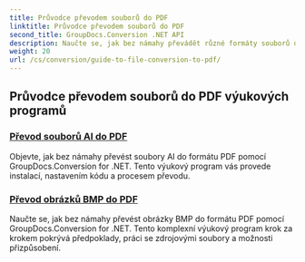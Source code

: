 ```yaml
---
title: Průvodce převodem souborů do PDF
linktitle: Průvodce převodem souborů do PDF
second_title: GroupDocs.Conversion .NET API
description: Naučte se, jak bez námahy převádět různé formáty souborů do PDF pomocí GroupDocs.Conversion for .NET. Tento výukový program krok za krokem pokrývá vše od nastavení knihovny až po provádění bezproblémových transformací souborů.
weight: 20
url: /cs/conversion/guide-to-file-conversion-to-pdf/
---
```

## Průvodce převodem souborů do PDF výukových programů
### [Převod souborů AI do PDF](./converting-ai-to-pdf/)
Objevte, jak bez námahy převést soubory AI do formátu PDF pomocí GroupDocs.Conversion for .NET. Tento výukový program vás provede instalací, nastavením kódu a procesem převodu.
### [Převod obrázků BMP do PDF](./converting-bmp-to-pdf/)
Naučte se, jak bez námahy převést obrázky BMP do formátu PDF pomocí GroupDocs.Conversion for .NET. Tento komplexní výukový program krok za krokem pokrývá předpoklady, práci se zdrojovými soubory a možnosti přizpůsobení.
